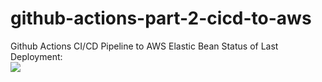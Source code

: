 # github-actions-part-2-cicd-to-aws
Github Actions CI/CD Pipeline to AWS Elastic Bean
Status of Last Deployment:<br>
<img src="https://github.com/PavelBarsov/github-actions-part-2-cicd-to-aws/workflows/build/badge.svg&branch=master"><br>



